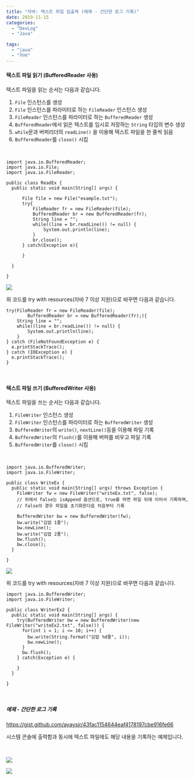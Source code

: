 ```yaml
---
title: "자바: 텍스트 파일 입출력 (예제 - 간단한 로그 기록)"
date: 2019-11-15
categories: 
  - "DevLog"
  - "Java"

tags: 
  - "java"
  - "자바"
---
```


#### **텍스트 파일 읽기 (BufferedReader 사용)**

텍스트 파일을 읽는 순서는 다음과 같습니다.

1. `File` 인스턴스를 생성
2. `File` 인스턴스를 파라미터로 하는 `FileReader` 인스턴스 생성
3. `FileReader` 인스턴스를 파라미터로 하는 `BufferedReader` 생성
4. `BufferedReader`에서 읽은 텍스트를 임시로 저장하는 `String` 타입의 변수 생성
5. `while`문과 버퍼리더의 `readLine()` 을 이용해 텍스트 파일을 한 줄씩 읽음
6. `BufferedReader`를 `close()` 시킴

 

```
import java.io.BufferedReader;
import java.io.File;
import java.io.FileReader;

public class ReadEx {
  public static void main(String[] args) {
      
      File file = new File("example.txt");
      try{
          FileReader fr = new FileReader(file);
          BufferedReader br = new BufferedReader(fr);
          String line = "";
          while((line = br.readLine()) != null) {
              System.out.println(line);                
          }
          br.close();
      } catch(Exception e){
          
      }
  
  }
  
}
```

![](./assets/img/wp-content/uploads/2019/11/스크린샷-2019-11-16-오전-2.50.22.png)

위 코드를 try with resources(자바 7 이상 지원)으로 바꾸면 다음과 같습니다.

```
try(FileReader fr = new FileReader(file);
		BufferedReader br = new BufferedReader(fr);){
	String line = "";
	while((line = br.readLine()) != null) {
		System.out.println(line); 
	}
} catch (FileNotFoundException e) {
  e.printStackTrace();
} catch (IOException e) {
  e.printStackTrace();
}

```

 

#### **텍스트 파일 쓰기 (BufferedWriter 사용)**

텍스트 파일을 쓰는 순서는 다음과 같습니다.

1. `FileWriter` 인스턴스 생성
2. `FileWriter` 인스턴스를 파라미터로 하는 `BufferedWriter` 생성
3. `BufferedWriter`의 `write()`, `nextLine()`등을 이용해 파일 기록
4. `BufferedWriter`의 `flush()`를 이용해 버퍼를 비우고 파일 기록
5. `BufferedWriter`를 `close()` 시킴

 

```
import java.io.BufferedWriter;
import java.io.FileWriter;

public class WriteEx {
  public static void main(String[] args) throws Exception {
    FileWriter fw = new FileWriter("writeEx.txt", false);
    // 위에서 false는 isAppend 옵션으로, true를 하면 파일 뒤에 이어서 기록하며, 
    // false의 경우 파일을 초기화한다음 처음부터 기록
    
    BufferedWriter bw = new BufferedWriter(fw);
    bw.write("김밥 1줄");
    bw.newLine();
    bw.write("김밥 2줄");
    bw.flush();
	bw.close();
  }

}
```

![](./assets/img/wp-content/uploads/2019/11/스크린샷-2019-11-16-오전-3.00.38.png)

위 코드를 try with resources(자바 7 이상 지원)으로 바꾸면 다음과 같습니다.

```
import java.io.BufferedWriter;
import java.io.FileWriter;

public class WriterEx2 {
  public static void main(String[] args) {
    try(BufferedWriter bw = new BufferedWriter(new FileWriter("writeEx2.txt", false))) {
      for(int i = 1; i <= 10; i++) {
        bw.write(String.format("김밥 %d줄", i));
        bw.newLine();
      }
      bw.flush();
    } catch(Exception e) {

    }
  }

}
```

 

##### **예제 - 간단한 로그 기록**

https://gist.github.com/ayaysir/43fac1154644eaf4178197cbe916fe66

시스템 콘솔에 출력함과 동시에 텍스트 파일에도 해당 내용을 기록하는 예제입니다.

 

![](./assets/img/wp-content/uploads/2019/11/스크린샷-2019-11-16-오전-3.16.15.png)

![](./assets/img/wp-content/uploads/2019/11/스크린샷-2019-11-16-오전-3.16.55.png)
